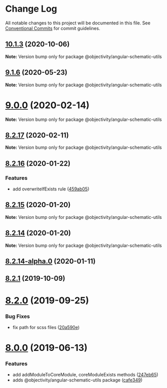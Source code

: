 # Change Log

All notable changes to this project will be documented in this file.
See [Conventional Commits](https://conventionalcommits.org) for commit guidelines.

## [10.1.3](https://github.com/ObjectivityLtd/angular-schematics/compare/v9.1.6...v10.1.3) (2020-10-06)

**Note:** Version bump only for package @objectivity/angular-schematic-utils





## [9.1.6](https://github.com/ObjectivityLtd/angular-schematics/compare/v9.0.0...v9.1.6) (2020-05-23)

**Note:** Version bump only for package @objectivity/angular-schematic-utils






# [9.0.0](https://github.com/ObjectivityLtd/angular-schematics/compare/v8.2.17...v9.0.0) (2020-02-14)

**Note:** Version bump only for package @objectivity/angular-schematic-utils





## [8.2.17](https://github.com/ObjectivityLtd/angular-schematics/compare/v8.2.16...v8.2.17) (2020-02-11)

**Note:** Version bump only for package @objectivity/angular-schematic-utils





## [8.2.16](https://github.com/ObjectivityLtd/angular-schematics/compare/v8.2.15...v8.2.16) (2020-01-22)


### Features

* add overwriteIfExists rule ([459ab05](https://github.com/ObjectivityLtd/angular-schematics/commit/459ab0544d208656c963edb79d8696e56df874b0))






## [8.2.15](https://github.com/ObjectivityLtd/angular-schematics/compare/v8.2.14...v8.2.15) (2020-01-20)

**Note:** Version bump only for package @objectivity/angular-schematic-utils





## [8.2.14](https://github.com/ObjectivityLtd/angular-schematics/compare/v8.2.14-alpha.0...v8.2.14) (2020-01-20)

**Note:** Version bump only for package @objectivity/angular-schematic-utils






## [8.2.14-alpha.0](https://github.com/ObjectivityLtd/angular-schematics/compare/8.2.1...v8.2.14-alpha.0) (2020-01-11)



## [8.2.1](https://github.com/ObjectivityLtd/angular-schematics/compare/8.2.0...8.2.1) (2019-10-09)



# [8.2.0](https://github.com/ObjectivityLtd/angular-schematics/compare/8.0.0...8.2.0) (2019-09-25)


### Bug Fixes

* fix path for scss files ([20a590e](https://github.com/ObjectivityLtd/angular-schematics/commit/20a590eb34cebdcdc00969d4cce5b9d61af3deb1))



# [8.0.0](https://github.com/ObjectivityLtd/angular-schematics/compare/0.1.0-alpha.1...8.0.0) (2019-06-13)


### Features

* add addModuleToCoreModule, coreModuleExists methods ([247eb65](https://github.com/ObjectivityLtd/angular-schematics/commit/247eb65bdb596c8a4e2a4c6285cf04e18658fca0))
* adds @objectivity/angular-schematic-utils package ([cafe349](https://github.com/ObjectivityLtd/angular-schematics/commit/cafe3494c2bcccfe7e9d51157408fda0add4fd88))
